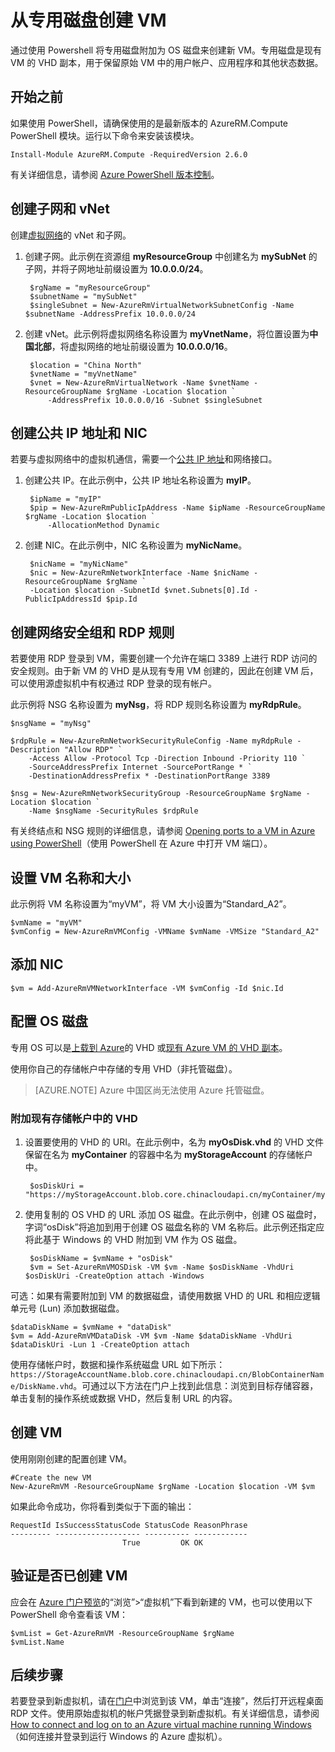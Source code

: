 <properties
    pageTitle="从 Azure 中的专用磁盘创建 VM | Azure"
    description="通过在 Resource Manager 部署模型中附加专用磁盘创建新 VM。"
    services="virtual-machines-windows"
    documentationcenter=""
    author="cynthn"
    manager="timlt"
    editor=""
    tags="azure-resource-manager" />
<tags
    ms.assetid="3b7d3cd5-e3d7-4041-a2a7-0290447458ea"
    ms.service="virtual-machines-windows"
    ms.workload="infrastructure-services"
    ms.tgt_pltfrm="vm-windows"
    ms.devlang="na"
    ms.topic="article"
    ms.date="02/06/2017"
    wacn.date="03/20/2017"
    ms.author="cynthn" />  


# 从专用磁盘创建 VM

通过使用 Powershell 将专用磁盘附加为 OS 磁盘来创建新 VM。专用磁盘是现有 VM 的 VHD 副本，用于保留原始 VM 中的用户帐户、应用程序和其他状态数据。

## 开始之前
如果使用 PowerShell，请确保使用的是最新版本的 AzureRM.Compute PowerShell 模块。运行以下命令来安装该模块。

    Install-Module AzureRM.Compute -RequiredVersion 2.6.0

有关详细信息，请参阅 [Azure PowerShell 版本控制](https://docs.microsoft.com/powershell/azureps-cmdlets-docs/#azure-powershell-versioning)。

## 创建子网和 vNet

创建[虚拟网络](/documentation/articles/virtual-networks-overview/)的 vNet 和子网。

1. 创建子网。此示例在资源组 **myResourceGroup** 中创建名为 **mySubNet** 的子网，并将子网地址前缀设置为 **10.0.0.0/24**。

        $rgName = "myResourceGroup"
        $subnetName = "mySubNet"
        $singleSubnet = New-AzureRmVirtualNetworkSubnetConfig -Name $subnetName -AddressPrefix 10.0.0.0/24

2. 创建 vNet。此示例将虚拟网络名称设置为 **myVnetName**，将位置设置为**中国北部**，将虚拟网络的地址前缀设置为 **10.0.0.0/16**。

        $location = "China North"
        $vnetName = "myVnetName"
        $vnet = New-AzureRmVirtualNetwork -Name $vnetName -ResourceGroupName $rgName -Location $location `
            -AddressPrefix 10.0.0.0/16 -Subnet $singleSubnet

## 创建公共 IP 地址和 NIC
若要与虚拟网络中的虚拟机通信，需要一个[公共 IP 地址](/documentation/articles/virtual-network-ip-addresses-overview-arm/)和网络接口。

1. 创建公共 IP。在此示例中，公共 IP 地址名称设置为 **myIP**。

        $ipName = "myIP"
        $pip = New-AzureRmPublicIpAddress -Name $ipName -ResourceGroupName $rgName -Location $location `
            -AllocationMethod Dynamic

2. 创建 NIC。在此示例中，NIC 名称设置为 **myNicName**。

        $nicName = "myNicName"
        $nic = New-AzureRmNetworkInterface -Name $nicName -ResourceGroupName $rgName `
        -Location $location -SubnetId $vnet.Subnets[0].Id -PublicIpAddressId $pip.Id

## 创建网络安全组和 RDP 规则
若要使用 RDP 登录到 VM，需要创建一个允许在端口 3389 上进行 RDP 访问的安全规则。由于新 VM 的 VHD 是从现有专用 VM 创建的，因此在创建 VM 后，可以使用源虚拟机中有权通过 RDP 登录的现有帐户。

此示例将 NSG 名称设置为 **myNsg**，将 RDP 规则名称设置为 **myRdpRule**。

    $nsgName = "myNsg"

    $rdpRule = New-AzureRmNetworkSecurityRuleConfig -Name myRdpRule -Description "Allow RDP" `
        -Access Allow -Protocol Tcp -Direction Inbound -Priority 110 `
        -SourceAddressPrefix Internet -SourcePortRange * `
        -DestinationAddressPrefix * -DestinationPortRange 3389

    $nsg = New-AzureRmNetworkSecurityGroup -ResourceGroupName $rgName -Location $location `
        -Name $nsgName -SecurityRules $rdpRule
    
有关终结点和 NSG 规则的详细信息，请参阅 [Opening ports to a VM in Azure using PowerShell](/documentation/articles/virtual-machines-windows-nsg-quickstart-powershell/)（使用 PowerShell 在 Azure 中打开 VM 端口）。

## 设置 VM 名称和大小

此示例将 VM 名称设置为“myVM”，将 VM 大小设置为“Standard\_A2”。

    $vmName = "myVM"
    $vmConfig = New-AzureRmVMConfig -VMName $vmName -VMSize "Standard_A2"

## 添加 NIC

    $vm = Add-AzureRmVMNetworkInterface -VM $vmConfig -Id $nic.Id

## 配置 OS 磁盘

专用 OS 可以是[上载到 Azure](/documentation/articles/virtual-machines-windows-upload-image/)的 VHD 或[现有 Azure VM 的 VHD 副本](/documentation/articles/virtual-machines-windows-vhd-copy/)。

使用你自己的存储帐户中存储的专用 VHD（非托管磁盘）。

>[AZURE.NOTE] Azure 中国区尚无法使用 Azure 托管磁盘。

### 附加现有存储帐户中的 VHD

1. 设置要使用的 VHD 的 URI。在此示例中，名为 **myOsDisk.vhd** 的 VHD 文件保留在名为 **myContainer** 的容器中名为 **myStorageAccount** 的存储帐户中。

        $osDiskUri = "https://myStorageAccount.blob.core.chinacloudapi.cn/myContainer/myOsDisk.vhd"

2. 使用复制的 OS VHD 的 URL 添加 OS 磁盘。在此示例中，创建 OS 磁盘时，字词“osDisk”将追加到用于创建 OS 磁盘名称的 VM 名称后。此示例还指定应将此基于 Windows 的 VHD 附加到 VM 作为 OS 磁盘。

        $osDiskName = $vmName + "osDisk"
        $vm = Set-AzureRmVMOSDisk -VM $vm -Name $osDiskName -VhdUri $osDiskUri -CreateOption attach -Windows

可选：如果有需要附加到 VM 的数据磁盘，请使用数据 VHD 的 URL 和相应逻辑单元号 (Lun) 添加数据磁盘。

    $dataDiskName = $vmName + "dataDisk"
    $vm = Add-AzureRmVMDataDisk -VM $vm -Name $dataDiskName -VhdUri $dataDiskUri -Lun 1 -CreateOption attach

使用存储帐户时，数据和操作系统磁盘 URL 如下所示：`https://StorageAccountName.blob.core.chinacloudapi.cn/BlobContainerName/DiskName.vhd`。可通过以下方法在门户上找到此信息：浏览到目标存储容器，单击复制的操作系统或数据 VHD，然后复制 URL 的内容。

## 创建 VM

使用刚刚创建的配置创建 VM。

    #Create the new VM
    New-AzureRmVM -ResourceGroupName $rgName -Location $location -VM $vm

如果此命令成功，你将看到类似于下面的输出：

    RequestId IsSuccessStatusCode StatusCode ReasonPhrase
    --------- ------------------- ---------- ------------
                             True         OK OK   

## 验证是否已创建 VM
应会在 [Azure 门户预览](https://portal.azure.cn)的“浏览”>“虚拟机”下看到新建的 VM，也可以使用以下 PowerShell 命令查看该 VM：

    $vmList = Get-AzureRmVM -ResourceGroupName $rgName
    $vmList.Name

## 后续步骤
若要登录到新虚拟机，请在[门户](https://portal.azure.cn)中浏览到该 VM，单击“连接”，然后打开远程桌面 RDP 文件。使用原始虚拟机的帐户凭据登录到新虚拟机。有关详细信息，请参阅 [How to connect and log on to an Azure virtual machine running Windows](/documentation/articles/virtual-machines-windows-connect-logon/)（如何连接并登录到运行 Windows 的 Azure 虚拟机）。

<!---HONumber=Mooncake_0313_2017-->
<!--Update_Description: wording update-->